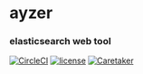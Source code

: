 # ayzer
### elasticsearch web tool

[![CircleCI](https://img.shields.io/circleci/project/github/not-for-me/ayzer.svg)](https://circleci.com/gh/not-for-me/ayzer)
[![license](https://img.shields.io/github/license/not-for-me/ayzer.svg)](https://github.com/not-for-me/ayzer/blob/master/LICENSE)
[![Caretaker](https://img.shields.io/badge/caretaker-notforme-blue.svg)](https://github.com/not-for-me)
